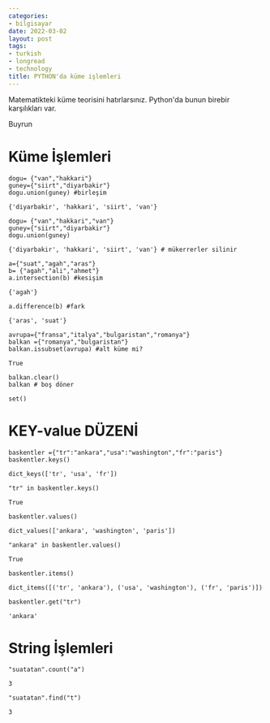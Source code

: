 ```yaml
---
categories:
- bilgisayar
date: 2022-03-02
layout: post
tags:
- turkish
- longread
- technology
title: PYTHON'da küme işlemleri
---
```


Matematikteki küme teorisini hatırlarsınız. Python'da bunun birebir karşılıkları var.

Buyrun

# Küme İşlemleri

```
dogu= {"van","hakkari"}
guney={"siirt","diyarbakir"}
dogu.union(guney) #birleşim
```

```
{'diyarbakir', 'hakkari', 'siirt', 'van'}
```

```
dogu= {"van","hakkari","van"}
guney={"siirt","diyarbakir"}
dogu.union(guney)
```

```
{'diyarbakir', 'hakkari', 'siirt', 'van'} # mükerrerler silinir
```

```
a={"suat","agah","aras"}
b= {"agah","ali","ahmet"}
a.intersection(b) #kesişim
```

```
{'agah'}
```

```
a.difference(b) #fark
```

```
{'aras', 'suat'}
```

```
avrupa={"fransa","italya","bulgaristan","romanya"}
balkan ={"romanya","bulgaristan"}
balkan.issubset(avrupa) #alt küme mi?
```

```
True
```

```
balkan.clear()
balkan # boş döner
```

```
set()
```

# KEY-value DÜZENİ

```
baskentler ={"tr":"ankara","usa":"washington","fr":"paris"}
baskentler.keys()
```

```
dict_keys(['tr', 'usa', 'fr'])
```

```
"tr" in baskentler.keys()
```

```
True
```

```
baskentler.values()
```

```
dict_values(['ankara', 'washington', 'paris'])
```

```
"ankara" in baskentler.values()
```

```
True
```

```
baskentler.items()
```

```
dict_items([('tr', 'ankara'), ('usa', 'washington'), ('fr', 'paris')])
```

```
baskentler.get("tr")
```

```
'ankara'
```

# String İşlemleri

```
"suatatan".count("a")
```

```
3
```

```
"suatatan".find("t")
```

```
3
```
